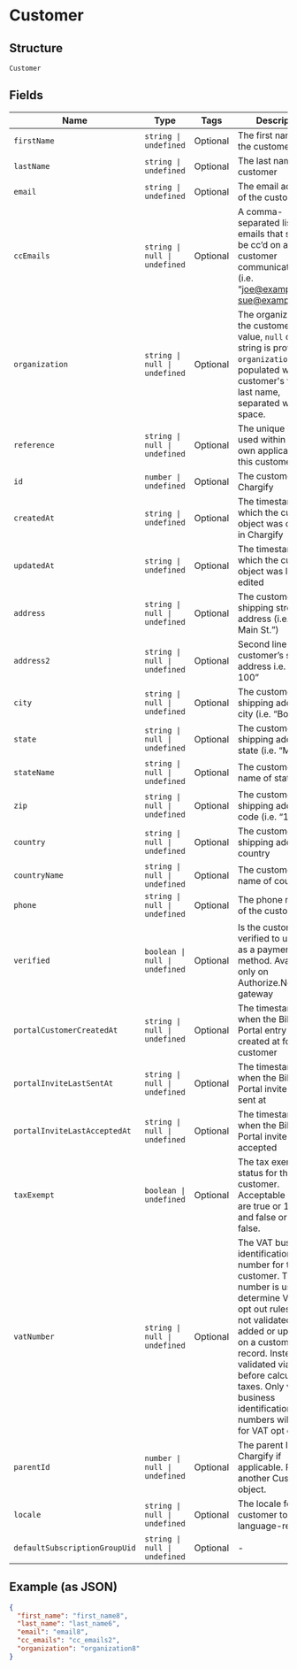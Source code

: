 
# Customer

## Structure

`Customer`

## Fields

| Name | Type | Tags | Description |
|  --- | --- | --- | --- |
| `firstName` | `string \| undefined` | Optional | The first name of the customer |
| `lastName` | `string \| undefined` | Optional | The last name of the customer |
| `email` | `string \| undefined` | Optional | The email address of the customer |
| `ccEmails` | `string \| null \| undefined` | Optional | A comma-separated list of emails that should be cc’d on all customer communications (i.e. “joe@example.com, sue@example.com”) |
| `organization` | `string \| null \| undefined` | Optional | The organization of the customer. If no value, `null` or empty string is provided, `organization` will be populated with the customer's first and last name, separated with a space. |
| `reference` | `string \| null \| undefined` | Optional | The unique identifier used within your own application for this customer |
| `id` | `number \| undefined` | Optional | The customer ID in Chargify |
| `createdAt` | `string \| undefined` | Optional | The timestamp in which the customer object was created in Chargify |
| `updatedAt` | `string \| undefined` | Optional | The timestamp in which the customer object was last edited |
| `address` | `string \| null \| undefined` | Optional | The customer’s shipping street address (i.e. “123 Main St.”) |
| `address2` | `string \| null \| undefined` | Optional | Second line of the customer’s shipping address i.e. “Apt. 100” |
| `city` | `string \| null \| undefined` | Optional | The customer’s shipping address city (i.e. “Boston”) |
| `state` | `string \| null \| undefined` | Optional | The customer’s shipping address state (i.e. “MA”) |
| `stateName` | `string \| null \| undefined` | Optional | The customer's full name of state |
| `zip` | `string \| null \| undefined` | Optional | The customer’s shipping address zip code (i.e. “12345”) |
| `country` | `string \| null \| undefined` | Optional | The customer shipping address country |
| `countryName` | `string \| null \| undefined` | Optional | The customer's full name of country |
| `phone` | `string \| null \| undefined` | Optional | The phone number of the customer |
| `verified` | `boolean \| null \| undefined` | Optional | Is the customer verified to use ACH as a payment method. Available only on Authorize.Net gateway |
| `portalCustomerCreatedAt` | `string \| null \| undefined` | Optional | The timestamp of when the Billing Portal entry was created at for the customer |
| `portalInviteLastSentAt` | `string \| null \| undefined` | Optional | The timestamp of when the Billing Portal invite was last sent at |
| `portalInviteLastAcceptedAt` | `string \| null \| undefined` | Optional | The timestamp of when the Billing Portal invite was last accepted |
| `taxExempt` | `boolean \| undefined` | Optional | The tax exempt status for the customer. Acceptable values are true or 1 for true and false or 0 for false. |
| `vatNumber` | `string \| null \| undefined` | Optional | The VAT business identification number for the customer. This number is used to determine VAT tax opt out rules. It is not validated when added or updated on a customer record. Instead, it is validated via VIES before calculating taxes. Only valid business identification numbers will allow for VAT opt out. |
| `parentId` | `number \| null \| undefined` | Optional | The parent ID in Chargify if applicable. Parent is another Customer object. |
| `locale` | `string \| null \| undefined` | Optional | The locale for the customer to identify language-region |
| `defaultSubscriptionGroupUid` | `string \| null \| undefined` | Optional | - |

## Example (as JSON)

```json
{
  "first_name": "first_name8",
  "last_name": "last_name6",
  "email": "email8",
  "cc_emails": "cc_emails2",
  "organization": "organization8"
}
```

